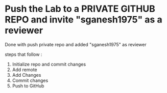 # Push the Lab to a PRIVATE GITHUB REPO and invite "sganesh1975" as a reviewer 

Done with push private repo and added "sganesh1975" as reviewer

steps that follow : 

1. Initialize repo and commit changes
2. Add remote 
3. Add Changes
4. Commit changes
5. Push to GitHub